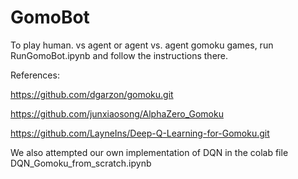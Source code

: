 # GomoBot

To play human. vs agent or agent vs. agent gomoku games, run RunGomoBot.ipynb and follow the instructions there.




References:

https://github.com/dgarzon/gomoku.git

https://github.com/junxiaosong/AlphaZero_Gomoku

https://github.com/LayneIns/Deep-Q-Learning-for-Gomoku.git

We also attempted our own implementation of DQN in the colab file DQN_Gomoku_from_scratch.ipynb
